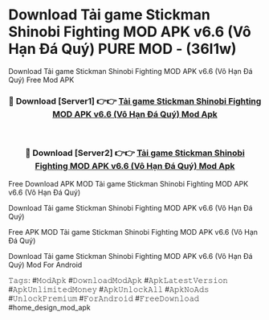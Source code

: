 # Download Tải game Stickman Shinobi Fighting MOD APK v6.6 (Vô Hạn Đá Quý) PURE MOD - (36l1w)
Download Tải game Stickman Shinobi Fighting MOD APK v6.6 (Vô Hạn Đá Quý) Free Mod APK

<div align="center">
<h3>🔴 Download [Server1] 👉👉 <a href="https://apk-comot.site?title=Tải_game_Stickman_Shinobi_Fighting_MOD_APK_v6.6_(Vô_Hạn_Đá_Quý)">Tải game Stickman Shinobi Fighting MOD APK v6.6 (Vô Hạn Đá Quý) Mod Apk</a></h3><br>

<h3>🔴 Download [Server2] 👉👉 <a href="https://apk-comot.site?title=Tải_game_Stickman_Shinobi_Fighting_MOD_APK_v6.6_(Vô_Hạn_Đá_Quý)">Tải game Stickman Shinobi Fighting MOD APK v6.6 (Vô Hạn Đá Quý) Mod Apk</a></h3>
</div>


Free Download APK MOD Tải game Stickman Shinobi Fighting MOD APK v6.6 (Vô Hạn Đá Quý)

Download Tải game Stickman Shinobi Fighting MOD APK v6.6 (Vô Hạn Đá Quý) 

Free APK MOD Tải game Stickman Shinobi Fighting MOD APK v6.6 (Vô Hạn Đá Quý) 

Download Tải game Stickman Shinobi Fighting MOD APK v6.6 (Vô Hạn Đá Quý) Mod For Android

𝚃𝚊𝚐𝚜: #𝙼𝚘𝚍𝙰𝚙𝚔 #𝙳𝚘𝚠𝚗𝚕𝚘𝚊𝚍𝙼𝚘𝚍𝙰𝚙𝚔 #𝙰𝚙𝚔𝙻𝚊𝚝𝚎𝚜𝚝𝚅𝚎𝚛𝚜𝚒𝚘𝚗 #𝙰𝚙𝚔𝚄𝚗𝚕𝚒𝚖𝚒𝚝𝚎𝚍𝙼𝚘𝚗𝚎𝚢 #𝙰𝚙𝚔𝚄𝚗𝚕𝚘𝚌𝚔𝙰𝚕𝚕 #𝙰𝚙𝚔𝙽𝚘𝙰𝚍𝚜 #𝚄𝚗𝚕𝚘𝚌𝚔𝙿𝚛𝚎𝚖𝚒𝚞𝚖 #𝙵𝚘𝚛𝙰𝚗𝚍𝚛𝚘𝚒𝚍 #𝙵𝚛𝚎𝚎𝙳𝚘𝚠𝚗𝚕𝚘𝚊𝚍 #home_design_mod_apk